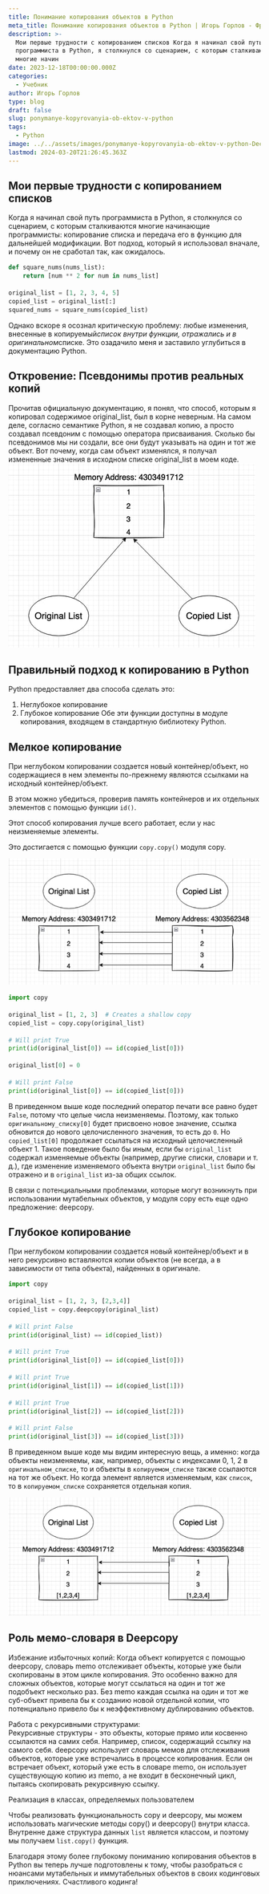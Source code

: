 ```yaml
---
title: Понимание копирования объектов в Python
meta_title: Понимание копирования объектов в Python | Игорь Горлов - Фронтeндер
description: >-
  Мои первые трудности с копированием списков Когда я начинал свой путь
  программиста в Python, я столкнулся со сценарием, с которым сталкиваются
  многие начин
date: 2023-12-18T00:00:00.000Z
categories:
  - Учебник
author: Игорь Горлов
type: blog
draft: false
slug: ponymanye-kopyrovanyia-ob-ektov-v-python
tags:
  - Python
image: ../../assets/images/ponymanye-kopyrovanyia-ob-ektov-v-python-Dec-18-2023.avif
lastmod: 2024-03-20T21:26:45.363Z
---
```


## Мои первые трудности с копированием списков

Когда я начинал свой путь программиста в Python, я столкнулся со сценарием, с которым сталкиваются многие начинающие программисты: копирование списка и передача его в функцию для дальнейшей модификации. Вот подход, который я использовал вначале, и почему он не сработал так, как ожидалось.

```python
def square_nums(nums_list):
    return [num ** 2 for num in nums_list]

original_list = [1, 2, 3, 4, 5]
copied_list = original_list[:]
squared_nums = square_nums(copied_list)
```

Однако вскоре я осознал критическую проблему: любые изменения, внесенные в копируемый*список внутри функции, отражались и в оригинальном*списке. Это озадачило меня и заставило углубиться в документацию Python.

## Откровение: Псевдонимы против реальных копий

Прочитав официальную документацию, я понял, что способ, которым я копировал содержимое original_list, был в корне неверным. На самом деле, согласно семантике Python, я не создавал копию, а просто создавал псевдоним с помощью оператора присваивания. Сколько бы псевдонимов мы ни создали, все они будут указывать на один и тот же объект. Вот почему, когда сам объект изменялся, я получал измененные значения в исходном списке original_list в моем коде.  
![dxxv93von9bfslt22q92.png](../../assets/images/dxxv93von9bfslt22q92.png)

## Правильный подход к копированию в Python

Python предоставляет два способа сделать это:

1. Неглубокое копирование
2. Глубокое копирование
   Обе эти функции доступны в модуле копирования, входящем в стандартную библиотеку Python.

## Мелкое копирование

При неглубоком копировании создается новый контейнер/объект, но содержащиеся в нем элементы по-прежнему являются ссылками на исходный контейнер/объект.

В этом можно убедиться, проверив память контейнеров и их отдельных элементов с помощью функции `id()`.

Этот способ копирования лучше всего работает, если у нас неизменяемые элементы.

Это достигается с помощью функции `copy.copy()` модуля copy.

![kuefuxbtd3j4vp3rubyo.png](../../assets/images/kuefuxbtd3j4vp3rubyo.png)

```python
import copy

original_list = [1, 2, 3]  # Creates a shallow copy
copied_list = copy.copy(original_list)

# Will print True
print(id(original_list[0]) == id(copied_list[0]))

original_list[0] = 0

# Will print False
print(id(original_list[0]) == id(copied_list[0]))
```

В приведенном выше коде последний оператор печати все равно будет `False`, потому что целые числа неизменяемы. Поэтому, как только `оригинальному_списку[0]` будет присвоено новое значение, ссылка обновится до нового целочисленного значения, то есть до `0`. Но `copied_list[0]` продолжает ссылаться на исходный целочисленный объект 1. Такое поведение было бы иным, если бы `original_list` содержал изменяемые объекты (например, другие списки, словари и т. д.), где изменение изменяемого объекта внутри `original_list` было бы отражено и в `original_list` из-за общих ссылок.

В связи с потенциальными проблемами, которые могут возникнуть при использовании мутабельных объектов, у модуля copy есть еще одно предложение: deepcopy.

## Глубокое копирование

При неглубоком копировании создается новый контейнер/объект и в него рекурсивно вставляются копии объектов (не всегда, а в зависимости от типа объекта), найденных в оригинале.

```python
import copy

original_list = [1, 2, 3, [2,3,4]]
copied_list = copy.deepcopy(original_list)

# Will print False
print(id(original_list) == id(copied_list))

# Will print True
print(id(original_list[0]) == id(copied_list[0]))

# Will print True
print(id(original_list[1]) == id(copied_list[1]))

# Will print True
print(id(original_list[2]) == id(copied_list[2]))

# Will print False
print(id(original_list[3]) == id(copied_list[3]))
```

В приведенном выше коде мы видим интересную вещь, а именно: когда объекты неизменяемы, как, например, объекты с индексами 0, 1, 2 в `оригинальном_списке`, то и объекты в `копируемом_списке` также ссылаются на тот же объект. Но когда элемент является изменяемым, как `список`, то в `копируемом_списке` сохраняется отдельная копия.

![5y5lz8bijhixns405apz.png](../../assets/images/5y5lz8bijhixns405apz.png)

## Роль мемо-словаря в Deepcopy

Избежание избыточных копий:
Когда объект копируется с помощью deepcopy, словарь memo отслеживает объекты, которые уже были скопированы в этом цикле копирования. Это особенно важно для сложных объектов, которые могут ссылаться на один и тот же подобъект несколько раз. Без memo каждая ссылка на один и тот же суб-объект привела бы к созданию новой отдельной копии, что потенциально привело бы к неэффективному дублированию объектов.

Работа с рекурсивными структурами:  
Рекурсивные структуры - это объекты, которые прямо или косвенно ссылаются на самих себя. Например, список, содержащий ссылку на самого себя. deepcopy использует словарь мемов для отслеживания объектов, которые уже встречались в процессе копирования. Если он встречает объект, который уже есть в словаре memo, он использует существующую копию из memo, а не входит в бесконечный цикл, пытаясь скопировать рекурсивную ссылку.

Реализация в классах, определяемых пользователем

Чтобы реализовать функциональность copy и deepcopy, мы можем использовать магические методы copy() и deepcopy() внутри класса.  
Внутренне даже структура данных `list` является классом, и поэтому мы получаем `list.copy()` функция.

Благодаря этому более глубокому пониманию копирования объектов в Python вы теперь лучше подготовлены к тому, чтобы разобраться с нюансами мутабельных и иммутабельных объектов в своих кодинговых приключениях. Счастливого кодинга!
